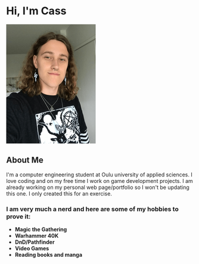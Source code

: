 # Hi, I'm Cass

![Pic of me](image_2023-10-14_162454125.png)
## About Me

I'm a computer engineering student at Oulu university of applied sciences. I love coding and on my free time I work on game development projects. I am already working on my personal web page/portfolio so I won't be updating this one. I only created this for an exercise.    

### I am very much a nerd and here are some of my hobbies to prove it:
* **Magic the Gathering**
* **Warhammer 40K**
* **DnD/Pathfinder**
* **Video Games**
* **Reading books and manga**
